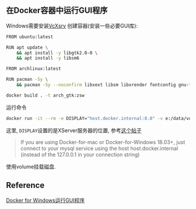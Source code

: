 ## 在Docker容器中运行GUI程序
Windows需要安装[VcXsrv](https://sourceforge.net/projects/vcxsrv/)
创建容器(安装一些必要GUI库):

```bash
FROM ubuntu:latest

RUN apt update \
    && apt install -y libgtk2.0-0 \
    && apt install -y libsm6
```

```bash
FROM archlinux:latest

RUN pacman -Sy \
    && pacman -Sy --noconfirm libxext libsm libxrender fontconfig gnu-free-fonts
```

```bash
docker build . -t arch_gtk:zsw
```

运行命令
```bash
docker run -it --rm -e DISPLAY="host.docker.internal:0.0" -v e:/data/volumes:/var/lib/data a773e0dcb44d /var/lib/data/eureqa/eureqa.sh
```


这里, `DISPLAY`设置的是XServer服务器的位置, 参考[这个帖子](https://stackoverflow.com/questions/24319662/from-inside-of-a-docker-container-how-do-i-connect-to-the-localhost-of-the-mach#:~:text=docker%20run%20%2D%2Dnetwork%3D%22host%22&text=Such%20a%20container%20will%20share,opened%20on%20the%20docker%20host.)
>  If you are using Docker-for-mac or Docker-for-Windows 18.03+, just connect to your mysql service using the host host.docker.internal (instead of the 127.0.0.1 in your connection string)

使用volume挂载磁盘.

## Reference
[Docker for Windows运行GUI程序](https://www.cnblogs.com/larva-zhh/p/10531824.html)

